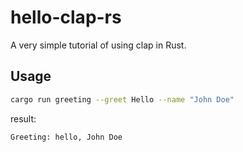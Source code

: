 # hello-clap-rs

A very simple tutorial of using clap in Rust.

## Usage

```bash
cargo run greeting --greet Hello --name "John Doe"
```

result:

```
Greeting: hello, John Doe
```
